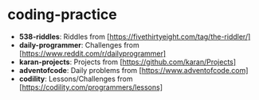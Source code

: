 # coding-practice
- **538-riddles**:      Riddles from [https://fivethirtyeight.com/tag/the-riddler/]
- **daily-programmer**: Challenges from [https://www.reddit.com/r/dailyprogrammer]
- **karan-projects**:   Projects from [https://github.com/karan/Projects]
- **adventofcode**:     Daily problems from [https://www.adventofcode.com]
- **codility**:         Lessons/Challenges from [https://codility.com/programmers/lessons]

